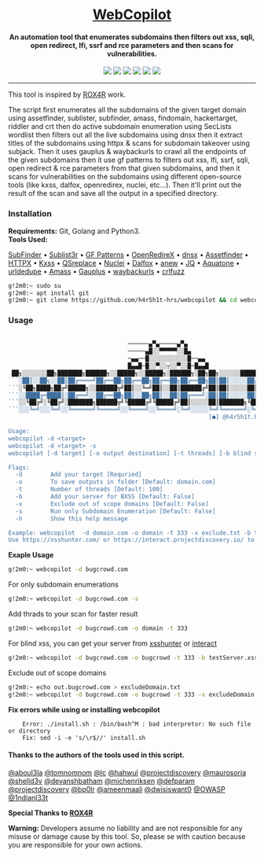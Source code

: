 <h1 align="center">
  <br>
  <a href="https://github.com/h4r5h1t-hrs/webcopilot/">WebCopilot</a>
</h1>
      
<h4 align="center">An automation tool that enumerates subdomains then filters out xss, sqli, open redirect, lfi, ssrf and rce parameters and then scans for vulnerabilities.
</h4>

<p align="center">
<a href="https://twitter.com/h4r5h1t_hrs"><img src="https://img.shields.io/twitter/follow/h4r5h1t_hrs?style=social"></a>
  <a href="https://github.com/h4r5h1t-hrs?tab=followers"><img src="https://img.shields.io/github/followers/h4r5h1t-hrs?style=social"></a>
<a href="https://github.com/h4r5h1t-hrs/webcopilot/issues"><img src="https://img.shields.io/badge/contributions-welcome-brightgreen.svg?style=flat"></a>
<a href="https://github.com/h4r5h1t-hrs/webcopilot/blob/master/LICENSE"><img src="https://img.shields.io/badge/License-MIT-yellow.svg"></a>
<a href="#"><img src="https://img.shields.io/badge/Made%20with-Bash-1f425f.svg"></a>
<a href="#"><img src="https://madewithlove.org.in/badge.svg"></a>
</p>

---
This tool is inspired by [ROX4R](https://github.com/R0X4R/) work.<br/> 

The script first enumerates all the subdomains of the given target domain using assetfinder, sublister, subfinder, amass, findomain, hackertarget, riddler and crt then do active subdomain enumeration using SecLists wordlist then filters out all the live subdomains using dnsx then it extract titles of the subdomains using httpx & scans for subdomain takeover using subjack. Then it uses gauplus & waybackurls to crawl all the endpoints of the given subdomains then it use gf patterns to filters out xss, lfi, ssrf, sqli, open redirect & rce parameters from that given subdomains, and then it scans for vulnerabilities on the subdomains using different open-source tools (like kxss, dalfox, openredirex, nuclei, etc...). Then it'll print out the result of the scan and save all the output in a specified directory. <br/>

<h3>Installation</h3>

**Requirements:** Git, Golang and Python3.<br/>
**Tools Used:**<br/>

[SubFinder](https://github.com/projectdiscovery/subfinder) •
[Sublist3r](https://github.com/aboul3la/Sublist3r) •
[GF Patterns](https://github.com/1ndianl33t/Gf-Patterns) •
[OpenRedireX](https://github.com/devanshbatham/OpenRedireX) •
[dnsx](https://github.com/projectdiscovery/dnsx) •
[Assetfinder](https://github.com/tomnomnom/assetfinder) •
[HTTPX](https://github.com/projectdiscovery/httpx) •
[Kxss](https://github.com/Emoe/kxss) •
[QSreplace](https://github.com/tomnomnom/qsreplace) •
[Nuclei](https://github.com/projectdiscovery/nuclei) •
[Dalfox](https://github.com/hahwul/dalfox) •
[anew](https://github.com/tomnomnom/anew) •
[JQ](https://github.com/stedolan/jq) •
[Aquatone](https://github.com/michenriksen/aquatone) •
[urldedupe](https://github.com/ameenmaali/urldedupe) •
[Amass](https://github.com/OWASP/Amass) •
[Gauplus](https://github.com/bp0lr/gauplus) •
[waybackurls](https://github.com/tomnomnom/waybackurls) •
[crlfuzz](https://github.com/dwisiswant0/crlfuzz)
  
```bash
g!2m0:~ sudo su
g!2m0:~ apt install git
g!2m0:~ git clone https://github.com/h4r5h1t-hrs/webcopilot && cd webcopilot/ && chmod +x webcopilot install.sh && mv webcopilot /usr/bin/ && ./install.sh
```

<h3>Usage</h3>

```js
             
                                  ──────▄▀▄─────▄▀▄
                                  ─────▄█░░▀▀▀▀▀░░█▄
                                  ─▄▄──█░░░░░░░░░░░█──▄▄
                                  █▄▄█─█░░▀░░┬░░▀░░█─█▄▄█
 ██╗░░░░░░░██╗███████╗██████╗░░█████╗░░█████╗░██████╗░██╗██╗░░░░░░█████╗░████████╗
```░██║░░██╗░░██║██╔════╝██╔══██╗██╔══██╗██╔══██╗██╔══██╗██║██║░░░░░██╔══██╗╚══██╔══╝
```░╚██╗████╗██╔╝█████╗░░██████╦╝██║░░╚═╝██║░░██║██████╔╝██║██║░░░░░██║░░██║░░░██║░░░
```░░████╔═████║░██╔══╝░░██╔══██╗██║░░██╗██║░░██║██╔═══╝░██║██║░░░░░██║░░██║░░░██║░░░
```░░╚██╔╝░╚██╔╝░███████╗██████╦╝╚█████╔╝╚█████╔╝██║░░░░░██║███████╗╚█████╔╝░░░██║░░░
```░░░╚═╝░░░╚═╝░░╚══════╝╚═════╝░░╚════╝░░╚════╝░╚═╝░░░░░╚═╝╚══════╝░╚════╝░░░░╚═╝░░░
                                                         [●] @h4r5h1t.hrs | G!2m0

Usage:
webcopilot -d <target>
webcopilot -d <target> -s
webcopilot [-d target] [-o output destination] [-t threads] [-b blind server URL] [-x exclude domains]

Flags:  
  -d        Add your target [Requried]
  -o        To save outputs in folder [Default: domain.com]
  -t        Number of threads [Default: 100]
  -b        Add your server for BXSS [Default: False]
  -x        Exclude out of scope domains [Default: False]
  -s        Run only Subdomain Enumeration [Default: False]
  -h        Show this help message

Example: webcopilot  -d domain.com -o domain -t 333 -x exclude.txt -b testServer.xss
Use https://xsshunter.com/ or https://interact.projectdiscovery.io/ to get your server
```
**Exaple Usage** 

```bash
g!2m0:~ webcopilot -d bugcrowd.com
```
For only subdomain enumerations
```bash
g!2m0:~ webcopilot -d bugcrowd.com -s 
```
Add thrads to your scan for faster result
```bash
g!2m0:~ webcopilot -d bugcrowd.com -o domain -t 333 
```
For blind xss, you can get your server from [xsshunter](https://xsshunter.com/) or [interact](https://interact.projectdiscovery.io/)
```bash 
g!2m0:~ webcopilot -d bugcrowd.com -o bugcrowd -t 333 -b testServer.xss
```
Exclude out of scope domains
```bash
g!2m0:~ echo out.bugcrowd.com > excludeDomain.txt
g!2m0:~ webcopilot -d bugcrowd.com -o bugcrowd -t 333 -x excludeDomain.txt -b testServer.xss
```

**Fix errors while using or installing webcopilot**
```
    Error: ./install.sh : /bin/bash^M : bad interpretor: No such file or directory
    Fix: sed -i -e 's/\r$//' install.sh
 ```

#### Thanks to the authors of the tools used in this script.

[@aboul3la](https://github.com/aboul3la) [@tomnomnom](https://github.com/tomnomnom) [@lc](https://github.com/lc) [@hahwul](https://github.com/hahwul) [@projectdiscovery](https://github.com/projectdiscovery) [@maurosoria](https://github.com/maurosoria) [@shelld3v](https://github.com/shelld3v) [@devanshbatham](https://github.com/devanshbatham) [@michenriksen](https://github.com/michenriksen) [@defparam](https://github.com/defparam/) [@projectdiscovery](https://github.com/projectdiscovery) [@bp0lr](https://github.com/bp0lr/) [@ameenmaali](https://github.com/ameenmaali) [@dwisiswant0](https://github.com/dwisiswant0) [@OWASP](https://github.com/OWASP/) [@1ndianl33t](https://github.com/1ndianl33t)

**Special Thanks to [ROX4R](https://github.com/R0X4R/)**

**Warning:**  Developers assume no liability and are not responsible for any misuse or damage cause by this tool. So, please se with caution because you are responsible for your own actions.
